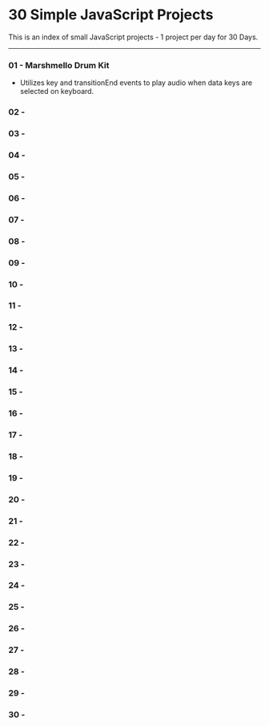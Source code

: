 # 30 Simple JavaScript Projects

This is an index of small JavaScript projects - 1 project per day for 30 Days. 

---

### 01 - Marshmello Drum Kit
- Utilizes key and transitionEnd events to play audio when data keys are selected on keyboard.
### 02 - 
### 03 - 
### 04 - 
### 05 - 
### 06 - 
### 07 - 
### 08 - 
### 09 - 
### 10 - 
### 11 - 
### 12 - 
### 13 - 
### 14 - 
### 15 - 
### 16 - 
### 17 - 
### 18 - 
### 19 - 
### 20 - 
### 21 - 
### 22 - 
### 23 - 
### 24 - 
### 25 - 
### 26 - 
### 27 - 
### 28 - 
### 29 -
### 30 - 
